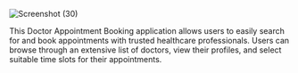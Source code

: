 ![Screenshot (30)](https://github.com/user-attachments/assets/3f833541-ee59-4d08-86a6-c7816fd9b947)


This Doctor Appointment Booking application allows users to easily search for and book appointments with trusted healthcare professionals. Users can browse through an extensive list of doctors, view their profiles, and select suitable time slots for their appointments.
